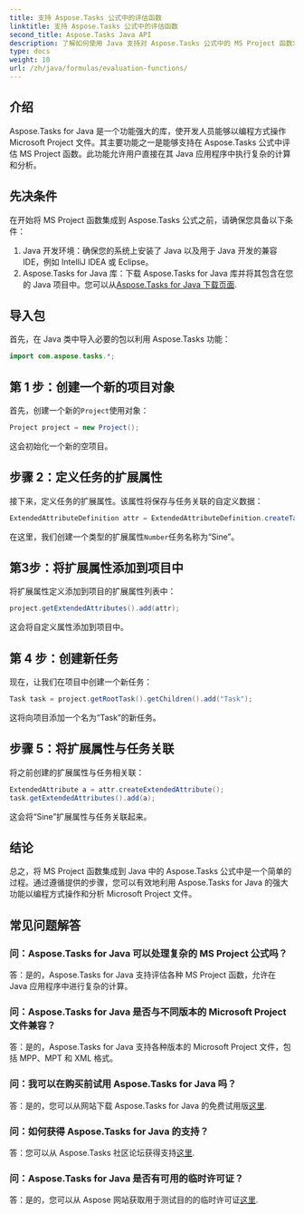 ```yaml
---
title: 支持 Aspose.Tasks 公式中的评估函数
linktitle: 支持 Aspose.Tasks 公式中的评估函数
second_title: Aspose.Tasks Java API
description: 了解如何使用 Java 支持对 Aspose.Tasks 公式中的 MS Project 函数求值。使用 Aspose.Tasks 提高您的工作效率。
type: docs
weight: 10
url: /zh/java/formulas/evaluation-functions/
---
```


## 介绍
Aspose.Tasks for Java 是一个功能强大的库，使开发人员能够以编程方式操作 Microsoft Project 文件。其主要功能之一是能够支持在 Aspose.Tasks 公式中评估 MS Project 函数。此功能允许用户直接在其 Java 应用程序中执行复杂的计算和分析。
## 先决条件
在开始将 MS Project 函数集成到 Aspose.Tasks 公式之前，请确保您具备以下条件：
1. Java 开发环境：确保您的系统上安装了 Java 以及用于 Java 开发的兼容 IDE，例如 IntelliJ IDEA 或 Eclipse。
2.  Aspose.Tasks for Java 库：下载 Aspose.Tasks for Java 库并将其包含在您的 Java 项目中。您可以从[Aspose.Tasks for Java 下载页面](https://releases.aspose.com/tasks/java/).
## 导入包
首先，在 Java 类中导入必要的包以利用 Aspose.Tasks 功能：
```java
import com.aspose.tasks.*;
```

## 第 1 步：创建一个新的项目对象
首先，创建一个新的`Project`使用对象：
```java
Project project = new Project();
```
这会初始化一个新的空项目。
## 步骤 2：定义任务的扩展属性
接下来，定义任务的扩展属性。该属性将保存与任务关联的自定义数据：
```java
ExtendedAttributeDefinition attr = ExtendedAttributeDefinition.createTaskDefinition(CustomFieldType.Number, ExtendedAttributeTask.Number1, "Sine");
```
在这里，我们创建一个类型的扩展属性`Number`任务名称为“Sine”。
## 第3步：将扩展属性添加到项目中
将扩展属性定义添加到项目的扩展属性列表中：
```java
project.getExtendedAttributes().add(attr);
```
这会将自定义属性添加到项目中。
## 第 4 步：创建新任务
现在，让我们在项目中创建一个新任务：
```java
Task task = project.getRootTask().getChildren().add("Task");
```
这将向项目添加一个名为“Task”的新任务。
## 步骤 5：将扩展属性与任务关联
将之前创建的扩展属性与任务相关联：
```java
ExtendedAttribute a = attr.createExtendedAttribute();
task.getExtendedAttributes().add(a);
```
这会将“Sine”扩展属性与任务关联起来。

## 结论
总之，将 MS Project 函数集成到 Java 中的 Aspose.Tasks 公式中是一个简单的过程。通过遵循提供的步骤，您可以有效地利用 Aspose.Tasks for Java 的强大功能以编程方式操作和分析 Microsoft Project 文件。
## 常见问题解答
### 问：Aspose.Tasks for Java 可以处理复杂的 MS Project 公式吗？
答：是的，Aspose.Tasks for Java 支持评估各种 MS Project 函数，允许在 Java 应用程序中进行复杂的计算。
### 问：Aspose.Tasks for Java 是否与不同版本的 Microsoft Project 文件兼容？
答：是的，Aspose.Tasks for Java 支持各种版本的 Microsoft Project 文件，包括 MPP、MPT 和 XML 格式。
### 问：我可以在购买前试用 Aspose.Tasks for Java 吗？
答：是的，您可以从网站下载 Aspose.Tasks for Java 的免费试用版[这里](https://purchase.aspose.com/buy).
### 问：如何获得 Aspose.Tasks for Java 的支持？
答：您可以从 Aspose.Tasks 社区论坛获得支持[这里](https://forum.aspose.com/c/tasks/15).
### 问：Aspose.Tasks for Java 是否有可用的临时许可证？
答：是的，您可以从 Aspose 网站获取用于测试目的的临时许可证[这里](https://purchase.aspose.com/temporary-license/).